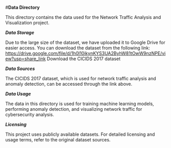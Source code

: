 #**Data Directory**

This directory contains the data used for the Network Traffic Analysis and Visualization project.

***Data Storage***

Due to the large size of the dataset, we have uploaded it to Google Drive for easier access. You can download the dataset from the following link: https://drive.google.com/file/d/1h0l10ikynKYS3UA2ByhW81tOwW9nzNPE/view?usp=share_link
Download the CICIDS 2017 dataset

***Data Sources***

The CICIDS 2017 dataset, which is used for network traffic analysis and anomaly detection, can be accessed through the link above.

***Data Usage***

The data in this directory is used for training machine learning models, performing anomaly detection, and visualizing network traffic for cybersecurity analysis.

***Licensing***

This project uses publicly available datasets. For detailed licensing and usage terms, refer to the original dataset sources.
